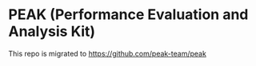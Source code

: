# PEAK (Performance Evaluation and Analysis Kit)
This repo is migrated to https://github.com/peak-team/peak
